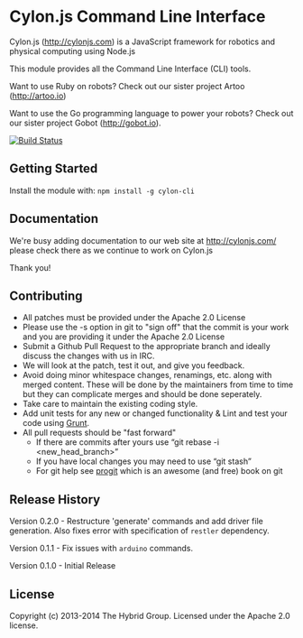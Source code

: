 # Cylon.js Command Line Interface

Cylon.js (http://cylonjs.com) is a JavaScript framework for robotics and physical computing using Node.js

This module provides all the Command Line Interface (CLI) tools.

Want to use Ruby on robots? Check out our sister project Artoo (http://artoo.io)

Want to use the Go programming language to power your robots? Check out our sister project Gobot (http://gobot.io).

[![Build Status](https://secure.travis-ci.org/hybridgroup/cylon-cli.png?branch=master)](http://travis-ci.org/hybridgroup/cylon-cli)

## Getting Started
Install the module with: `npm install -g cylon-cli`

## Documentation
We're busy adding documentation to our web site at http://cylonjs.com/ please check there as we continue to work on Cylon.js

Thank you!

## Contributing

* All patches must be provided under the Apache 2.0 License
* Please use the -s option in git to "sign off" that the commit is your work and you are providing it under the Apache 2.0 License
* Submit a Github Pull Request to the appropriate branch and ideally discuss the changes with us in IRC.
* We will look at the patch, test it out, and give you feedback.
* Avoid doing minor whitespace changes, renamings, etc. along with merged content. These will be done by the maintainers from time to time but they can complicate merges and should be done seperately.
* Take care to maintain the existing coding style.
* Add unit tests for any new or changed functionality & Lint and test your code using [Grunt](http://gruntjs.com/).
* All pull requests should be "fast forward"
  * If there are commits after yours use “git rebase -i <new_head_branch>”
  * If you have local changes you may need to use “git stash”
  * For git help see [progit](http://git-scm.com/book) which is an awesome (and free) book on git

## Release History

Version 0.2.0 - Restructure 'generate' commands and add driver file generation.
                Also fixes error with specification of `restler` dependency.

Version 0.1.1 - Fix issues with `arduino` commands.

Version 0.1.0 - Initial Release

## License
Copyright (c) 2013-2014 The Hybrid Group. Licensed under the Apache 2.0 license.
